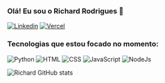 ### Olá! Eu sou o Richard Rodrigues 👋

[![Linkedin](https://img.shields.io/badge/LinkedIn-0077B5?style=for-the-badge&logo=linkedin&logoColor=white)](https://www.linkedin.com/in/richard-rodrigues09/)
[![Vercel](https://img.shields.io/badge/Blogger-FF5722?style=for-the-badge&logo=blogger&logoColor=white)](https://dev-richard-seven.vercel.app)

### Tecnologias que estou focado no momento:

![Python](https://img.shields.io/badge/Python-3776AB?style=for-the-badge&logo=python&logoColor=white)
![HTML](https://img.shields.io/badge/HTML5-E34F26?style=for-the-badge&logo=html5&logoColor=white)
![CSS](https://img.shields.io/badge/CSS3-1572B6?style=for-the-badge&logo=css3&logoColor=white)
![JavaScript](https://img.shields.io/badge/JavaScript-F7DF1E?style=for-the-badge&logo=javascript&logoColor=black)
![NodeJs](https://img.shields.io/badge/Node.js-43853D?style=for-the-badge&logo=node.js&logoColor=white)


![Richard GitHub stats](https://github-readme-stats.vercel.app/api?username=richard30009&show_icons=true&theme=tokyonight)
